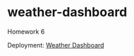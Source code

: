# weather-dashboard
Homework 6

Deployment: [Weather Dashboard](https://ducktrshessami.github.io/weather-dashboard/)
